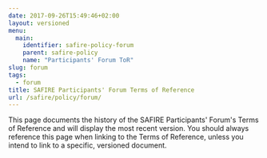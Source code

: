 ```yaml
---
date: 2017-09-26T15:49:46+02:00
layout: versioned
menu:
  main:
    identifier: safire-policy-forum
    parent: safire-policy
    name: "Participants' Forum ToR"
slug: forum
tags:
  - forum
title: SAFIRE Participants' Forum Terms of Reference
url: /safire/policy/forum/
---
```


This page documents the history of the SAFIRE Participants' Forum's Terms of Reference and will display the most recent version. You should always reference this page when linking to the Terms of Reference, unless you intend to link to a specific, versioned document.
